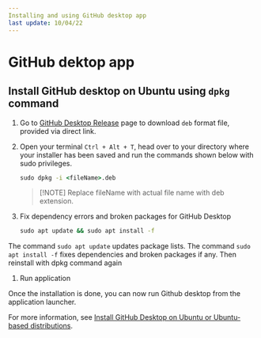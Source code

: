 ```yaml
---
Installing and using GitHub desktop app
last update: 10/04/22
---
```


# GitHub dektop app

## Install GitHub desktop on Ubuntu using `dpkg` command

1. Go to [GitHub Desktop Release](https://github.com/shiftkey/desktop/releases) page to download `deb` format file, provided via direct link.

1. Open your terminal `Ctrl + Alt + T`, head over to your directory where your installer has been saved and run the commands shown below with sudo privileges.

    ``` cmd
    sudo dpkg -i <fileName>.deb
    ```

    > [!NOTE] Replace fileName with actual file name with deb extension. 

1. Fix dependency errors and broken packages for GitHub Desktop

    ``` cmd
    sudo apt update && sudo apt install -f
    ```

The command `sudo apt update` updates package lists. The command `sudo apt install -f` fixes dependencies and broken packages if any.
Then reinstall with dpkg command again


1. Run application

Once the installation is done, you can now run Github desktop from the application launcher.

For more information, see [Install GitHub Desktop on Ubuntu or Ubuntu-based distributions](https://meshworld.in/install-github-desktop-on-ubuntu-20-04-or-ubuntu-based-distributions/). 

